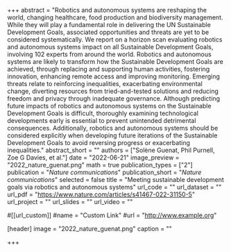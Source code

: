 +++
abstract = "Robotics and autonomous systems are reshaping the world, changing healthcare, food production and biodiversity management. While they will play a fundamental role in delivering the UN Sustainable Development Goals, associated opportunities and threats are yet to be considered systematically. We report on a horizon scan evaluating robotics and autonomous systems impact on all Sustainable Development Goals, involving 102 experts from around the world. Robotics and autonomous systems are likely to transform how the Sustainable Development Goals are achieved, through replacing and supporting human activities, fostering innovation, enhancing remote access and improving monitoring. Emerging threats relate to reinforcing inequalities, exacerbating environmental change, diverting resources from tried-and-tested solutions and reducing freedom and privacy through inadequate governance. Although predicting future impacts of robotics and autonomous systems on the Sustainable Development Goals is difficult, thoroughly examining technological developments early is essential to prevent unintended detrimental consequences. Additionally, robotics and autonomous systems should be considered explicitly when developing future iterations of the Sustainable Development Goals to avoid reversing progress or exacerbating inequalities."
abstract_short = ""
authors = ["Solène Guenat, Phil Purnell, Zoe G Davies, et al."]
date = "2022-06-21"
image_preview = "2022_nature_guenat.png"
math = true
publication_types = ["2"]
publication = "*Nature communications*"
publication_short = "*Nature communications*"
selected = false
title = "Meeting sustainable development goals via robotics and autonomous systems"
url_code = ""
url_dataset = ""
url_pdf = "https://www.nature.com/articles/s41467-022-31150-5"
url_project = ""
url_slides = ""
url_video = ""

#[[url_custom]]
#name = "Custom Link"
#url = "http://www.example.org"

[header]
image = "2022_nature_guenat.png"
caption = ""

+++
